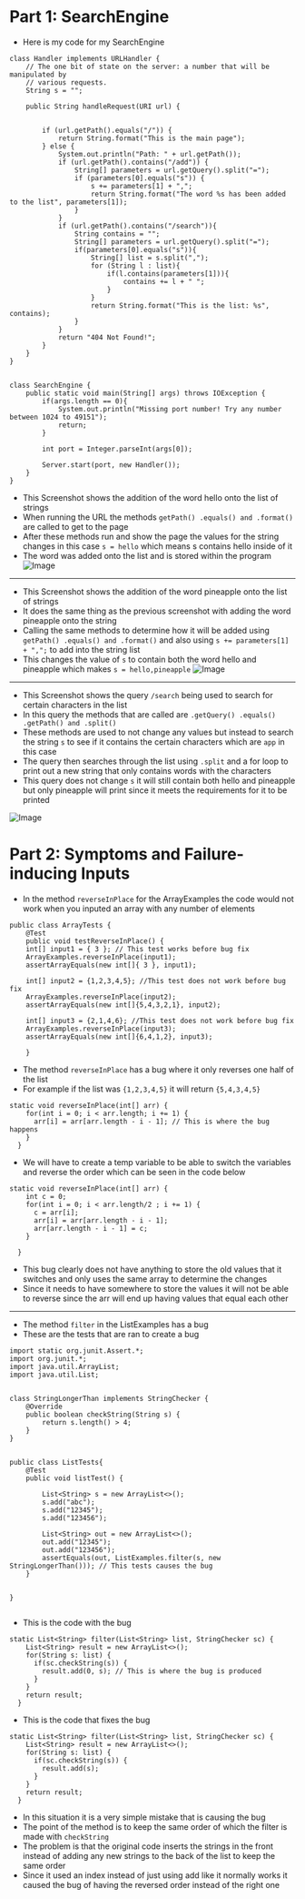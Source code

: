 # Part 1: SearchEngine

- Here is my code for my SearchEngine


```
class Handler implements URLHandler {
    // The one bit of state on the server: a number that will be manipulated by
    // various requests.
    String s = "";

    public String handleRequest(URI url) {

        
        if (url.getPath().equals("/")) {
            return String.format("This is the main page");
        } else {
            System.out.println("Path: " + url.getPath());
            if (url.getPath().contains("/add")) {
                String[] parameters = url.getQuery().split("=");
                if (parameters[0].equals("s")) {
                    s += parameters[1] + ",";
                    return String.format("The word %s has been added to the list", parameters[1]);
                }
            }
            if (url.getPath().contains("/search")){
                String contains = "";
                String[] parameters = url.getQuery().split("=");
                if(parameters[0].equals("s")){
                    String[] list = s.split(",");
                    for (String l : list){
                        if(l.contains(parameters[1])){
                            contains += l + " ";
                        }
                    }
                    return String.format("This is the list: %s", contains);
                }
            }
            return "404 Not Found!";
        }
    }
}


class SearchEngine {
    public static void main(String[] args) throws IOException {
        if(args.length == 0){
            System.out.println("Missing port number! Try any number between 1024 to 49151");
            return;
        }

        int port = Integer.parseInt(args[0]);

        Server.start(port, new Handler());
    }
}
```

- This Screenshot shows the addition of the word hello onto the list of strings
- When running the URL the methods `getPath() .equals() and .format()` are called to get to the page 
- After these methods run and show the page the values for the string changes in this case `s = hello` which means s contains hello inside of it
- The word was added onto the list and is stored within the program
![Image](add1.PNG)
---
- This Screenshot shows the addition of the word pineapple onto the list of strings
- It does the same thing as the previous screenshot with adding the word pineapple onto the string
- Calling the same methods to determine how it will be added using `getPath() .equals() and .format()` and also using `s += parameters[1] + ",";` to add into the string list
- This changes the value of `s` to contain both the word hello and pineapple which makes `s = hello,pineapple`
![Image](add2.PNG)
---
- This Screenshot shows the query `/search` being used to search for certain characters in the list
- In this query the methods that are called are `.getQuery() .equals() .getPath() and .split()` 
- These methods are used to not change any values but instead to search the string `s` to see if it contains the certain characters which are `app` in this case
- The query then searches through the list using `.split` and a for loop to print out a new string that only contains words with the characters
- This query does not change `s` it will still contain both hello and pineapple but only pineapple will print since it meets the requirements for it to be printed


![Image](search.PNG)

# Part 2: Symptoms and Failure-inducing Inputs

- In the method `reverseInPlace` for the ArrayExamples the code would not work when you inputed an array with any number of elements
```
public class ArrayTests {
	@Test 
	public void testReverseInPlace() {
    int[] input1 = { 3 }; // This test works before bug fix
    ArrayExamples.reverseInPlace(input1);
    assertArrayEquals(new int[]{ 3 }, input1);

    int[] input2 = {1,2,3,4,5}; //This test does not work before bug fix
    ArrayExamples.reverseInPlace(input2);
    assertArrayEquals(new int[]{5,4,3,2,1}, input2);

    int[] input3 = {2,1,4,6}; //This test does not work before bug fix
    ArrayExamples.reverseInPlace(input3);
    assertArrayEquals(new int[]{6,4,1,2}, input3);

	}
```
- The method `reverseInPlace` has a bug where it only reverses one half of the list
- For example if the list was `{1,2,3,4,5}` it will return `{5,4,3,4,5}`


```
static void reverseInPlace(int[] arr) {
    for(int i = 0; i < arr.length; i += 1) {
      arr[i] = arr[arr.length - i - 1]; // This is where the bug happens
    }
  }
 ```
 
 
 - We will have to create a temp variable to be able to switch the variables and reverse the order which can be seen in the code below


```
static void reverseInPlace(int[] arr) {
    int c = 0;
    for(int i = 0; i < arr.length/2 ; i += 1) {
      c = arr[i];
      arr[i] = arr[arr.length - i - 1];
      arr[arr.length - i - 1] = c;
    }
    
  }
 ```
 
- This bug clearly does not have anything to store the old values that it switches and only uses the same array to determine the changes
- Since it needs to have somewhere to store the values it will not be able to reverse since the arr will end up having values that equal each other

---

- The method `filter` in the ListExamples has a bug 
- These are the tests that are ran to create a bug

```
import static org.junit.Assert.*;
import org.junit.*;
import java.util.ArrayList;
import java.util.List;


class StringLongerThan implements StringChecker {
    @Override
    public boolean checkString(String s) {
        return s.length() > 4;
    }
}


public class ListTests{
    @Test
    public void listTest() {

        List<String> s = new ArrayList<>();
        s.add("abc");
        s.add("12345");
        s.add("123456");
        
        List<String> out = new ArrayList<>();
        out.add("12345");
        out.add("123456");
        assertEquals(out, ListExamples.filter(s, new StringLongerThan())); // This tests causes the bug
    }


}
 
```
 
- This is the code with the bug

```
static List<String> filter(List<String> list, StringChecker sc) {
    List<String> result = new ArrayList<>();
    for(String s: list) {
      if(sc.checkString(s)) {
        result.add(0, s); // This is where the bug is produced
      }
    }
    return result;
  }
  ```
- This is the code that fixes the bug

```
static List<String> filter(List<String> list, StringChecker sc) {
    List<String> result = new ArrayList<>();
    for(String s: list) {
      if(sc.checkString(s)) {
        result.add(s);
      }
    }
    return result;
  }
 ```
 - In this situation it is a very simple mistake that is causing the bug
 - The point of the method is to keep the same order of which the filter is made with `checkString`
 - The problem is that the original code inserts the strings in the front instead of adding any new strings to the back of the list to keep the same order
 - Since it used an index instead of just using add like it normally works it caused the bug of having the reversed order instead of the right one


